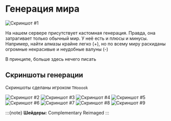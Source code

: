 # Генерация мира
![Скриншот #1](../../_static/images/features/generation/screen_1.png)

На нашем сервере присутствует кастомная генерация. Правда, она затрагивает только
обычный мир. У неё есть и плюсы и минусы. Например, найти алмазы крайне легко (+),
но по всему миру раскиданы огромные некрасивые и неудобные валуны (-)

В принципе, больше здесь нечего писать

## Скриншоты генерации
Скриншоты сделаны игроком `THooook`

![Скриншот #2](../../_static/images/features/generation/screen_2.png)
![Скриншот #3](../../_static/images/features/generation/screen_3.png)
![Скриншот #4](../../_static/images/features/generation/screen_4.png)
![Скриншот #5](../../_static/images/features/generation/screen_5.png)
![Скриншот #6](../../_static/images/features/generation/screen_6.png)
![Скриншот #7](../../_static/images/features/generation/screen_7.png)
![Скриншот #8](../../_static/images/features/generation/screen_8.png)
![Скриншот #9](../../_static/images/features/generation/screen_9.png)

:::{note}
**Шейдеры:** Complementary Reimaged
:::